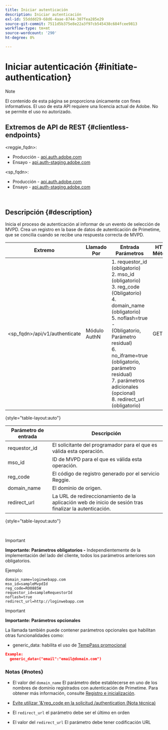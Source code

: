 ```yaml
---
title: Iniciar autenticación
description: Iniciar autenticación
exl-id: 55dddd29-68d6-4aae-8744-307fea285e29
source-git-commit: 7511d5b375e8e22a3f97cb545438c684fcee9813
workflow-type: tm+mt
source-wordcount: '290'
ht-degree: 0%

---
```


# Iniciar autenticación {#initiate-authentication}

>[!NOTE]
>
>El contenido de esta página se proporciona únicamente con fines informativos. El uso de esta API requiere una licencia actual de Adobe. No se permite el uso no autorizado.

## Extremos de API de REST {#clientless-endpoints}

&lt;reggie_fqdn>:

* Producción - [api.auth.adobe.com](http://api.auth.adobe.com/)
* Ensayo - [api.auth-staging.adobe.com](http://api.auth-staging.adobe.com/)

&lt;sp_fqdn>:

* Producción - [api.auth.adobe.com](http://api.auth.adobe.com/)
* Ensayo - [api.auth-staging.adobe.com](http://api.auth-staging.adobe.com/)

</br>


## Descripción {#description}

Inicia el proceso de autenticación al informar de un evento de selección de MVPD. Crea un registro en la base de datos de autenticación de Primetime, que se concilia cuando se recibe una respuesta correcta de MVPD.



| Extremo | Llamado  </br>Por | Entrada   </br>Parámetros | HTTP  </br>Método | Respuesta | HTTP  </br>Respuesta |
| --- | --- | --- | --- | --- | --- |
| &lt;sp_fqdn>/api/v1/authenticate | Módulo AuthN | 1. requestor_id (obligatorio)</br>2.  mso_id (obligatorio)</br>3.  reg_code (Obligatorio)</br>4.  domain_name (obligatorio)</br>5.  noflash=true -  </br>    (Obligatorio, Parámetro residual)</br>6.  no_iframe=true (obligatorio, parámetro residual)</br>7.  parámetros adicionales (opcional)</br>8.  redirect_url (obligatorio) | GET | La aplicación web Login se redirige a la página de inicio de sesión de MVPD. | 302 para implementaciones de redirección completas |

{style="table-layout:auto"}


| Parámetro de entrada | Descripción |
| --- | --- |
| requestor_id | El solicitante del programador para el que es válida esta operación. |
| mso_id | ID de MVPD para el que es válida esta operación. |
| reg_code | El código de registro generado por el servicio Reggie. |
| domain_name | El dominio de origen. |
| redirect_url | La URL de redireccionamiento de la aplicación web de inicio de sesión tras finalizar la autenticación. |

{style="table-layout:auto"}

</br>

>[!IMPORTANT]
> 
>**Importante: Parámetros obligatorios -** Independientemente de la implementación del lado del cliente, todos los parámetros anteriores son obligatorios.
>
>
>Ejemplo:
>
>```
>domain_name=loginwebapp.com
>mso_id=sampleMvpdId
>reg_code=RO0885W
>requestor_id=sampleRequestorId
>noflash=true
>redirect_url=http://loginwebapp.com
>```

>[!IMPORTANT]
> 
>**Importante: Parámetros opcionales**
>
>La llamada también puede contener parámetros opcionales que habilitan otras funcionalidades como:
>
> * generic\_data: habilita el uso de [TempPass promocional](/help/authentication/promotional-temp-pass.md)
>
>```JSON
>Example:
>   generic_data=("email":"email@domain.com")
>```


### **Notas** {#notes}

* El valor del `domain_name` El parámetro debe establecerse en uno de los nombres de dominio registrados con autenticación de Primetime. Para obtener más información, consulte [Registro e inicialización](/help/authentication/programmer-overview.md).

* [Evite utilizar &#39;&amp;&#39;reg\_code en la solicitud /authentication (Nota técnica)](/help/authentication/clientless-avoid-using-reg-code-in-authenticate-request.md)

* El `redirect_url` el parámetro debe ser el último en orden

* El valor del `redirect_url` El parámetro debe tener codificación URL
